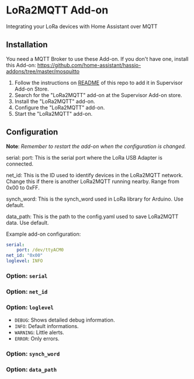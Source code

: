 # LoRa2MQTT Add-on

Integrating your LoRa devices with Home Assistant over MQTT

## Installation

You need a MQTT Broker to use these Add-on. If you don't have one, install this Add-on:
https://github.com/home-assistant/hassio-addons/tree/master/mosquitto

1. Follow the instructions on [README](https://github.com/leofig-rj/leofig-hass-addons/blob/master/README.md) of this repo to add it in Supervisor Add-on Store.
1. Search for the "LoRa2MQTT" add-on at the Supervisor Add-on store.
1. Install the "LoRa2MQTT" add-on.
1. Configure the "LoRa2MQTT" add-on.
1. Start the "LoRa2MQTT" add-on.

## Configuration

**Note**: _Remember to restart the add-on when the configuration is changed._

serial:
    port:   This is the serial port where the LoRa USB Adapter is connected.

net_id:     This is the ID used to identify devices in the LoRa2MQTT network.
            Change this if there is another LoRa2MQTT running nearby.
            Range from 0x00 to 0xFF.

synch_word: This is the synch_word used in LoRa library for Arduino.
            Use default.

data_path:  This is the path to the config.yaml used to save LoRa2MQTT data.
            Use default.

Example add-on configuration:

```yaml
serial:
    port: /dev/ttyACM0 
net_id: "0x00"
loglevel: INFO
```

### Option: `serial`

### Option: `net_id`

### Option: `loglevel`

- `DEBUG`: Shows detailed debug information.
- `INFO`: Default informations.
- `WARNING`: Little alerts.
- `ERROR`:  Only errors.

### Option: `synch_word`

### Option: `data_path`
